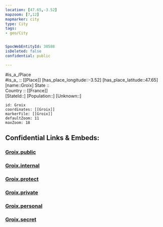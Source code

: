 ```yaml
---
location: [47.65,-3.52] 
mapzoom: [7,12] 
mapmarker: city 
type: City
tags:
- geo/City


SpocWebEntityId: 30588
isDeleted: false
confidential: public

---
```

#is_a_/Place  
#is_a_ :: [[Place]] 
[has_place_longitude::-3.52] 
[has_place_latitude::47.65] 
[name::Groix] 
State ::  
Country :: [[France]]  
[StateId::] 
[Population::] 
[Unknown::] 


```leaflet
id: Groix
coordinates: [[Groix]] 
markerFile: [[Groix]] 
defaultZoom: 11 
maxZoom: 18
```


## Confidential Links & Embeds: 

### [Groix.public](/_public/\Earth\Continent\Europe\Europe~West\France\regions~France\BretagneGroix.public.md) 

### [Groix.internal](/_internal/\Earth\Continent\Europe\Europe~West\France\regions~France\BretagneGroix.internal.md) 

### [Groix.protect](/_protect/\Earth\Continent\Europe\Europe~West\France\regions~France\BretagneGroix.protect.md) 

### [Groix.private](/_private/\Earth\Continent\Europe\Europe~West\France\regions~France\BretagneGroix.private.md) 

### [Groix.personal](/_personal/\Earth\Continent\Europe\Europe~West\France\regions~France\BretagneGroix.personal.md) 

### [Groix.secret](/_secret/\Earth\Continent\Europe\Europe~West\France\regions~France\BretagneGroix.secret.md)

